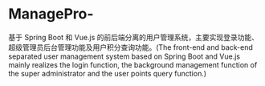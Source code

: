 # ManagePro-
基于 Spring Boot 和 Vue.js 的前后端分离的用户管理系统，主要实现登录功能、超级管理员后台管理功能及用户积分查询功能。(The front-end and back-end separated user management system based on Spring Boot and Vue.js mainly realizes the login function, the background management function of the super administrator and the user points query function.)
